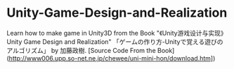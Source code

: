 # Unity-Game-Design-and-Realization
Learn how to make game in Unity3D from the Book "《Unity游戏设计与实现》Unity Game Design and Realization"
「ゲームの作り方-Unityで覚える遊びのアルゴリズム」 by 加藤政樹.
[Source Code From the Book] (http://www006.upp.so-net.ne.jp/chewee/uni-mini-hon/download.htm])
